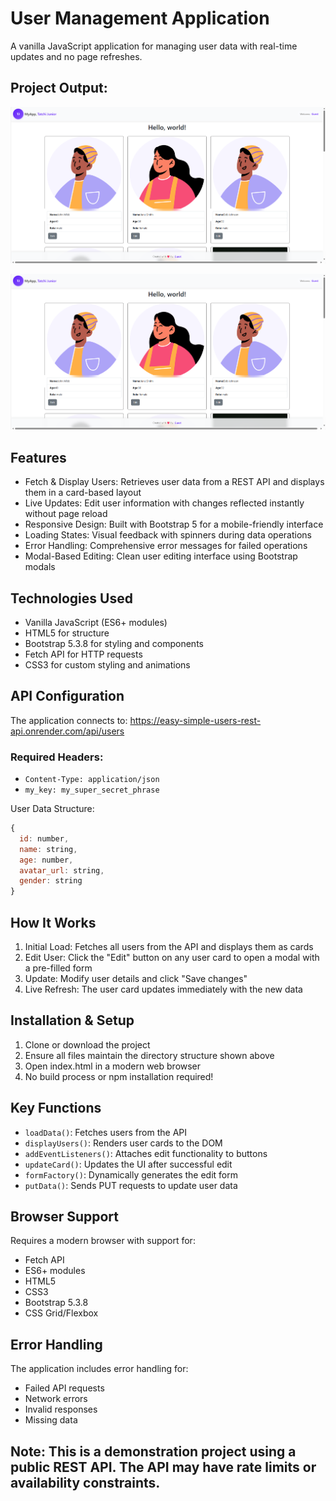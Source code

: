 # User Management Application

A vanilla JavaScript application for managing user data with real-time updates and no page refreshes.

## Project Output:

![User-Management-Application](./Screenshot.png)

![image alt](https://github.com/TATCHIwillyjunior/User-Management-Application/blob/master/Screenshot.png?raw=true)

## Features

- Fetch & Display Users: Retrieves user data from a REST API and displays them in a card-based layout
- Live Updates: Edit user information with changes reflected instantly without page reload
- Responsive Design: Built with Bootstrap 5 for a mobile-friendly interface
- Loading States: Visual feedback with spinners during data operations
- Error Handling: Comprehensive error messages for failed operations
- Modal-Based Editing: Clean user editing interface using Bootstrap modals

## Technologies Used

- Vanilla JavaScript (ES6+ modules)
- HTML5 for structure
- Bootstrap 5.3.8 for styling and components
- Fetch API for HTTP requests
- CSS3 for custom styling and animations

## API Configuration

The application connects to: https://easy-simple-users-rest-api.onrender.com/api/users

### Required Headers:

- `Content-Type: application/json`
- `my_key: my_super_secret_phrase`

User Data Structure:

```javascript
{
  id: number,
  name: string,
  age: number,
  avatar_url: string,
  gender: string
}
```

## How It Works

1. Initial Load: Fetches all users from the API and displays them as cards
2. Edit User: Click the "Edit" button on any user card to open a modal with a pre-filled form
3. Update: Modify user details and click "Save changes"
4. Live Refresh: The user card updates immediately with the new data

## Installation & Setup

1. Clone or download the project
2. Ensure all files maintain the directory structure shown above
3. Open index.html in a modern web browser
4. No build process or npm installation required!

## Key Functions

- `loadData()`: Fetches users from the API
- `displayUsers()`: Renders user cards to the DOM
- `addEventListeners()`: Attaches edit functionality to buttons
- `updateCard()`: Updates the UI after successful edit
- `formFactory()`: Dynamically generates the edit form
- `putData()`: Sends PUT requests to update user data

## Browser Support

Requires a modern browser with support for:

- Fetch API
- ES6+ modules
- HTML5
- CSS3
- Bootstrap 5.3.8
- CSS Grid/Flexbox

## Error Handling

The application includes error handling for:

- Failed API requests
- Network errors
- Invalid responses
- Missing data

## Note: This is a demonstration project using a public REST API. The API may have rate limits or availability constraints.
